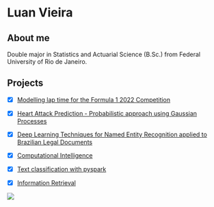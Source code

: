 # Luan Vieira

## About me

Double major in Statistics and Actuarial Science (B.Sc.) from Federal University of Rio de Janeiro.

## Projects

- [X] [Modelling lap time for the Formula 1 2022 Competition](https://github.com/luancvieira/Modelling-Formula-1-Lap-Time)

- [X] [Heart Attack Prediction - Probabilistic approach using Gaussian Processes](https://github.com/luancvieira/Heart-Attack-Prediction)
      
- [X] [Deep Learning Techniques for Named Entity Recognition applied to Brazilian Legal Documents](https://github.com/luancvieira/Deep-Learning-Techniques-for-Named-Entity-Recognition-applied-to-Brazilian-Legal-Documents)

- [X] [Computational Intelligence](https://github.com/luancvieira/Computational-Intelligence)

- [X] [Text classification with pyspark](https://github.com/luancvieira/Classificacao-de-texto-com-pyspark)

- [X] [Information Retrieval](https://github.com/luancvieira/Information-Retrieval-Evaluation)

<div> 
  <a href="https://www.linkedin.com/in/luancvieira/" target="_blank"><img src="https://img.shields.io/badge/-LinkedIn-%230077B5?style=for-the-badge&logo=linkedin&logoColor=white" target="_blank"></a> 
</div>
